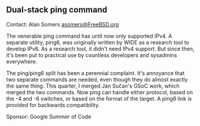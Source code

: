 ## Dual-stack ping command ##

Contact: Alan Somers <asomers@FreeBSD.org>  

The venerable ping command has until now only supported IPv4.  A separate
utility, ping6, was originally written by WIDE as a research tool to develop
IPv6.  As a research tool, it didn't need IPv4 support.  But since then, it's
been put to practical use by countless developers and sysadmins everywhere.

The ping/ping6 split has been a perennial complaint.  It's annoyance that two
separate commands are needed, even though they do almost exactly the same
thing.  This quarter, I merged Ján Sučan's GSoC work, which merged the two
commands.  Now ping can handle either protocol, based on the -4 and -6
switches, or based on the format of the target.  A ping6 link is provided for
backwards compatibility.

Sponsor: Google Summer of Code  
